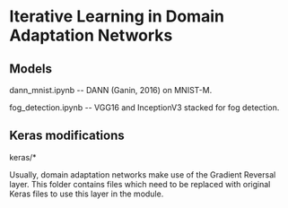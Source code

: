 # Iterative Learning in Domain Adaptation Networks

## Models
dann_mnist.ipynb -- DANN (Ganin, 2016) on MNIST-M.

fog_detection.ipynb -- VGG16 and InceptionV3 stacked for fog detection.

## Keras modifications
keras/*

Usually, domain adaptation networks make use of the Gradient Reversal layer. This folder contains files which need to be replaced with original Keras files to use this layer in the module.
